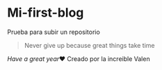 # Mi-first-blog
Prueba para subir un repositorio
> Never give up because great things take time

*Have a great year*&hearts;
Creado por la increible Valen
